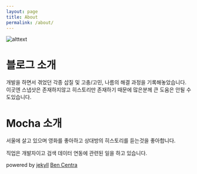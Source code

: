 ```yaml
---
layout: page
title: About
permalink: /about/
---
```


<img src="{{ site.baseurl }}/assets/about/mocha_about_profile.png" title="alttext" class="profile">

# 블로그 소개
개발을 하면서 겪었던 각종 삽질 및 고충/고민, 나름의 해결 과정을 기록해놓았습니다.
이곳엔 스냅샷은 존재하지않고 히스토리만 존재하기 때문에 많은분께 큰 도움은 안될 수 도있습니다.

# Mocha 소개
서울에 살고 있으며 영화를 좋아하고 상대방의 히스토리를 듣는것을 좋아합니다.

직업은 개발자이고 검색 데이터 연동에 관련된 일을 하고 있습니다. 



powered by [jekyll][jekyll] [Ben Centra][bencentra]

[bencentra]: http://bencentra.com
[jekyll]: https://github.com/jekyll/jekyll
